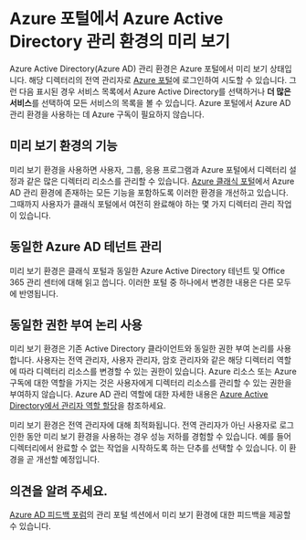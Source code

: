 <properties
	pageTitle="Azure Active Directory 미리 보기 설명자 | Microsoft Azure"
	description="클래식 포털의 Azure Active Directory와 Azure 포털의 Azure Active Directory 미리 보기 간의 차이점을 설명하는 항목입니다."
	services="active-directory"
	documentationCenter=""
	authors="curtand"
	manager="femila"
	editor=""/>

<tags
	ms.service="active-directory"
	ms.workload="identity"
	ms.tgt_pltfrm="na"
	ms.devlang="na"
	ms.topic="article"
	ms.date="09/12/2016"
	ms.author="curtand"/>


# Azure 포털에서 Azure Active Directory 관리 환경의 미리 보기

Azure Active Directory(Azure AD) 관리 환경은 Azure 포털에서 미리 보기 상태입니다. 해당 디렉터리의 전역 관리자로 [Azure 포털](https://portal.azure.com)에 로그인하여 시도할 수 있습니다. 그런 다음 표시된 경우 서비스 목록에서 Azure Active Directory를 선택하거나 **더 많은 서비스**를 선택하여 모든 서비스의 목록을 볼 수 있습니다. Azure 포털에서 Azure AD 관리 환경을 사용하는 데 Azure 구독이 필요하지 않습니다.


## 미리 보기 환경의 기능

미리 보기 환경을 사용하면 사용자, 그룹, 응용 프로그램과 Azure 포털에서 디렉터리 설정과 같은 많은 디렉터리 리소스를 관리할 수 있습니다. [Azure 클래식 포털](https://manage.windowsazure.com)에서 Azure AD 관리 환경에 존재하는 모든 기능을 포함하도록 이러한 환경을 개선하고 있습니다. 그때까지 사용자가 클래식 포털에서 여전히 완료해야 하는 몇 가지 디렉터리 관리 작업이 있습니다.

## 동일한 Azure AD 테넌트 관리

미리 보기 환경은 클래식 포털과 동일한 Azure Active Directory 테넌트 및 Office 365 관리 센터에 대해 읽고 씁니다. 이러한 포털 중 하나에서 변경한 내용은 다른 모두에 반영됩니다.

## 동일한 권한 부여 논리 사용

미리 보기 환경은 기존 Active Directory 클라이언트와 동일한 권한 부여 논리를 사용합니다. 사용자는 전역 관리자, 사용자 관리자, 암호 관리자와 같은 해당 디렉터리 역할에 따라 디렉터리 리소스를 변경할 수 있는 권한이 있습니다. Azure 리소스 또는 Azure 구독에 대한 역할을 가지는 것은 사용자에게 디렉터리 리소스를 관리할 수 있는 권한을 부여하지 않습니다. Azure AD 관리 역할에 대한 자세한 내용은 [Azure Active Directory에서 관리자 역할 할당](active-directory-assign-admin-roles.md)을 참조하세요.

미리 보기 환경은 전역 관리자에 대해 최적화됩니다. 전역 관리자가 아닌 사용자로 로그인한 동안 미리 보기 환경을 사용하는 경우 성능 저하를 경험할 수 있습니다. 예를 들어 디렉터리에서 완료할 수 없는 작업을 시작하도록 하는 단추를 선택할 수 있습니다. 이 환경을 곧 개선할 예정입니다.
 
## 의견을 알려 주세요.

[Azure AD 피드백 포럼](https://social.msdn.microsoft.com/Forums/home?forum=WindowsAzureAD&filter=alltypes&sort=lastpostdesc)의 관리 포털 섹션에서 미리 보기 환경에 대한 피드백을 제공할 수 있습니다.

<!---HONumber=AcomDC_0914_2016-->
